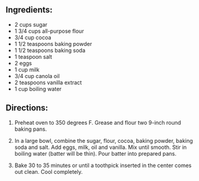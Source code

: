 ## Ingredients:
 - 2 cups sugar
 - 1 3/4 cups all-purpose flour
 - 3/4 cup cocoa
 - 1 1/2 teaspoons baking powder
 - 1 1/2 teaspoons baking soda
 - 1 teaspoon salt
 - 2 eggs
 - 1 cup milk
 - 3/4 cup canola oil
 - 2 teaspoons vanilla extract
 - 1 cup boiling water

## Directions:
 1. Preheat oven to 350 degrees F. Grease and flour two 9-inch round baking
    pans.
 
 2. In a large bowl, combine the sugar, flour, cocoa, baking powder, baking soda
    and salt.  Add eggs, milk, oil and vanilla. Mix until smooth.  Stir in
    boiling water (batter will be thin). Pour batter into prepared pans.
 
 3. Bake 30 to 35 minutes or until a toothpick inserted in the center comes out
    clean. Cool completely.

